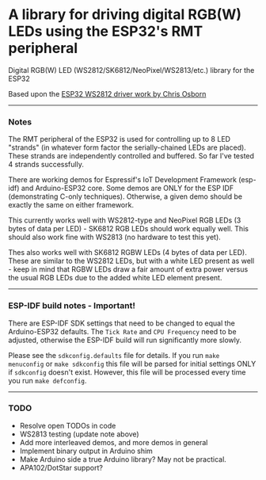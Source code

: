 # A library for driving digital RGB(W) LEDs using the ESP32's RMT peripheral

Digital RGB(W) LED (WS2812/SK6812/NeoPixel/WS2813/etc.) library for the ESP32

Based upon the [ESP32 WS2812 driver work by Chris Osborn](https://github.com/FozzTexx/ws2812-demo)

<hr>

### Notes

The RMT peripheral of the ESP32 is used for controlling up to 8 LED "strands" (in whatever form factor the serially-chained LEDs are placed). These strands are independently controlled and buffered. So far I've tested 4 strands successfully.

There are working demos for Espressif's IoT Development Framework (esp-idf) and Arduino-ESP32 core. Some demos are ONLY for the ESP IDF (demonstrating C-only techniques). Otherwise, a given demo should be exactly the same on either framework.

This currently works well with WS2812-type and NeoPixel RGB LEDs (3 bytes of data per LED) - SK6812 RGB LEDs should work equally well. This should also work fine with WS2813 (no hardware to test this yet).

Thes also works well with SK6812 RGBW LEDs (4 bytes of data per LED). These are similar to the WS2812 LEDs, but with a white LED present as well - keep in mind that RGBW LEDs draw a fair amount of extra power versus the usual RGB LEDs due to the added white LED element present.

<hr>

### ESP-IDF build notes - Important!

There are ESP-IDF SDK settings that need to be changed to equal the Arduino-ESP32 defaults. The `Tick Rate` and `CPU Frequency` need to be adjusted, otherwise the ESP-IDF build will run significantly more slowly.

Please see the `sdkconfig.defaults` file for details. If you run `make menuconfig` or `make sdkconfig` this file will be parsed for initial settings ONLY if `sdkconfig` doesn't exist. However, this file will be processed every time you run `make defconfig`.

<hr>

### TODO

  - Resolve open TODOs in code
  - WS2813 testing (update note above)
  - Add more interleaved demos, and more demos in general
  - Implement binary output in Arduino shim
  - Make Arduino side a true Arduino library? May not be practical.
  - APA102/DotStar support?
